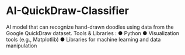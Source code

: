 # AI-QuickDraw-Classifier
AI model that can recognize hand-drawn doodles using data from the Google QuickDraw dataset. 
Tools & Libraries :
● Python
● Visualization tools (e.g., Matplotlib)
● Libraries for machine learning and data manipulation
